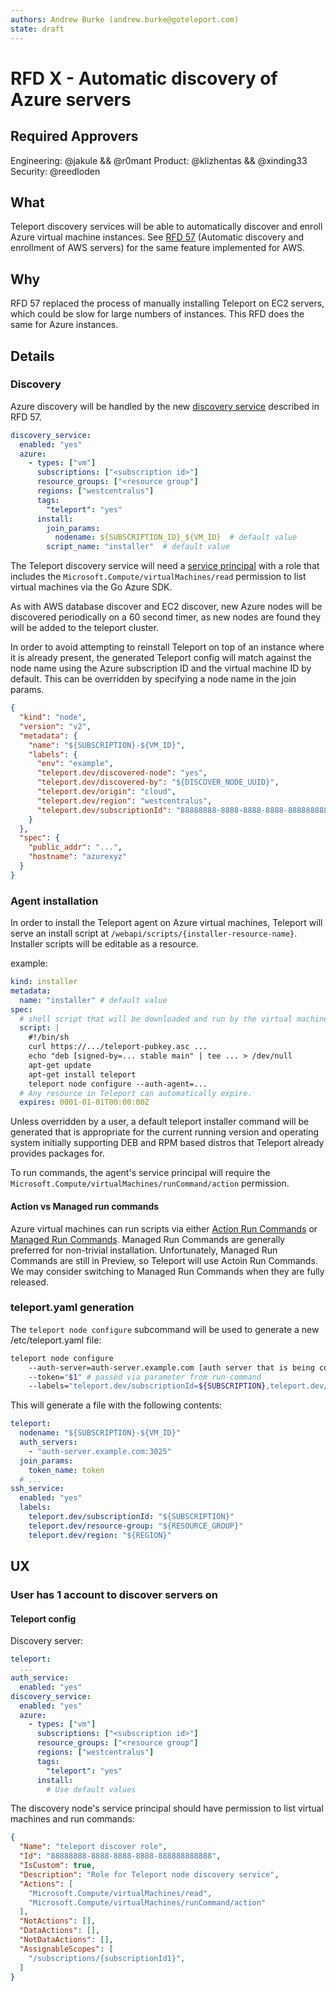 ```yaml
---
authors: Andrew Burke (andrew.burke@goteleport.com)
state: draft
---
```


# RFD X - Automatic discovery of Azure servers

## Required Approvers
Engineering: @jakule && @r0mant
Product: @klizhentas && @xinding33
Security: @reedloden

## What

Teleport discovery services will be able to automatically discover and enroll Azure virtual machine
instances. See [RFD 57](https://github.com/gravitational/teleport/blob/master/rfd/0057-automatic-aws-server-discovery.md)
(Automatic discovery and enrollment of AWS servers) for the same feature implemented
for AWS.

## Why

RFD 57 replaced the process of manually installing Teleport on EC2 servers, which
could be slow for large numbers of instances. This RFD does the same for Azure
instances.

## Details

### Discovery

Azure discovery will be handled by the new [discovery service](https://github.com/gravitational/teleport/blob/master/rfd/0057-automatic-aws-server-discovery.md#discovery) described in RFD 57.

```yaml
discovery_service:
  enabled: "yes"
  azure:
    - types: ["vm"]
      subscriptions: ["<subscription id>"]
      resource_groups: ["<resource group"]
      regions: ["westcentralus"]
      tags:
        "teleport": "yes"
      install:
        join_params:
          nodename: ${SUBSCRIPTION_ID}_${VM_ID}  # default value
        script_name: "installer"  # default value
```

The Teleport discovery service will need a [service principal](https://learn.microsoft.com/en-us/cli/azure/create-an-azure-service-principal-azure-cli?view=azure-cli-latest) with a role that includes the `Microsoft.Compute/virtualMachines/read`
permission to list virtual machines via the Go Azure SDK.

As with AWS database discover and EC2 discover, new Azure nodes will be discovered
periodically on a 60 second timer, as new nodes are found they will be added to the
teleport cluster.

In order to avoid attempting to reinstall Teleport on top of an instance where it is
already present, the generated Teleport config will match against the node name using
the Azure subscription ID and the virtual machine ID by default. This can be overridden
by specifying a node name in the join params.

```json
{
  "kind": "node",
  "version": "v2",
  "metadata": {
    "name": "${SUBSCRIPTION}-${VM_ID}",
    "labels": {
      "env": "example",
      "teleport.dev/discovered-node": "yes",
      "teleport.dev/discovered-by": "${DISCOVER_NODE_UUID}",
      "teleport.dev/origin": "cloud",
      "teleport.dev/region": "westcentralus",
      "teleport.dev/subscriptionId": "88888888-8888-8888-8888-888888888888"
    }
  },
  "spec": {
    "public_addr": "...",
    "hostname": "azurexyz"
  }
}
```

### Agent installation

In order to install the Teleport agent on Azure virtual machines, Teleport will serve an
install script at `/webapi/scripts/{installer-resource-name}`. Installer scripts will
be editable as a resource.

example:
```yaml
kind: installer
metadata:
  name: "installer" # default value
spec:
  # shell script that will be downloaded and run by the virtual machine
  script: |
    #!/bin/sh
    curl https://.../teleport-pubkey.asc ...
    echo "deb [signed-by=... stable main" | tee ... > /dev/null
    apt-get update
    apt-get install teleport
    teleport node configure --auth-agent=...
  # Any resource in Teleport can automatically expire.
  expires: 0001-01-01T00:00:00Z
```

Unless overridden by a user, a default teleport installer command will be
generated that is appropriate for the current running version and operating
system initially supporting DEB and RPM based distros that Teleport already
provides packages for.

To run commands, the agent's service principal will require the `Microsoft.Compute/virtualMachines/runCommand/action` permission.

#### Action vs Managed run commands

Azure virtual machines can run scripts via either [Action Run Commands](https://learn.microsoft.com/en-us/azure/virtual-machines/linux/run-command) or [Managed Run Commands](https://learn.microsoft.com/en-us/azure/virtual-machines/linux/run-command-managed). Managed Run Commands are generally preferred for non-trivial installation. Unfortunately, Managed Run Commands are still in Preview, so Teleport will use Actoin Run Commands. We may consider switching to Managed Run Commands when they are fully released.

### teleport.yaml generation

The `teleport node configure` subcommand will be used to generate a
new /etc/teleport.yaml file:
```sh
teleport node configure
    --auth-server=auth-server.example.com [auth server that is being connected to]
    --token="$1" # passed via parameter from run-command
    --labels="teleport.dev/subscriptionId=${SUBSCRIPTION},teleport.dev/resource-group=${RESOURCE_GROUP},teleport.dev/region=${REGION}" # sourced from instance metadata
```

This will generate a file with the following contents:
```yaml
teleport:
  nodename: "${SUBSCRIPTION}-${VM_ID}"
  auth_servers:
    - "auth-server.example.com:3025"
  join_params:
    token_name: token
  # ...
ssh_service:
  enabled: "yes"
  labels:
    teleport.dev/subscriptionId: "${SUBSCRIPTION}"
    teleport.dev/resource-group: "${RESOURCE_GROUP}"
    teleport.dev/region: "${REGION}"
```

## UX

### User has 1 account to discover servers on

#### Teleport config

Discovery server:
```yaml
teleport:
  ...
auth_service:
  enabled: "yes"
discovery_service:
  enabled: "yes"
  azure:
    - types: ["vm"]
      subscriptions: ["<subscription id>"]
      resource_groups: ["<resource group"]
      regions: ["westcentralus"]
      tags:
        "teleport": "yes"
      install:
        # Use default values
```

The discovery node's service principal should have permission to list virtual machines and run commands:
```json
{
  "Name": "teleport discover role",
  "Id": "88888888-8888-8888-8888-888888888888",
  "IsCustom": true,
  "Description": "Role for Teleport node discovery service",
  "Actions": [
    "Microsoft.Compute/virtualMachines/read",
    "Microsoft.Compute/virtualMachines/runCommand/action"
  ],
  "NotActions": [],
  "DataActions": [],
  "NotDataActions": [],
  "AssignableScopes": [
    "/subscriptions/{subscriptionId1}",
  ]
}
```
